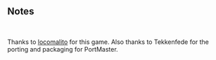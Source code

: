 ## Notes
<br/>

Thanks to [locomalito](http://locomalito.com/curse_of_issyos.php) for this game.  Also thanks to Tekkenfede for the porting and packaging for PortMaster.
<br/>


